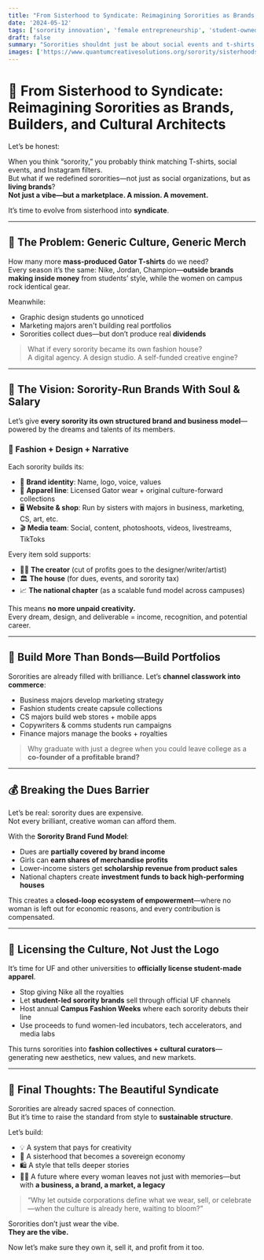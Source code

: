```yaml
---
title: "From Sisterhood to Syndicate: Reimagining Sororities as Brands, Builders, and Cultural Architects"  
date: '2024-05-12'  
tags: ['sorority innovation', 'female entrepreneurship', 'student-owned fashion', 'university branding', 'creative agency', 'campus reform', 'student-led economies', 'UF fashion']  
draft: false  
summary: "Sororities shouldnt just be about social events and t-shirts. They should be creative economies—fashion houses, digital agencies, and entrepreneurial collectives where every woman is paid, every idea is honored, and sisterhood becomes syndicate-level success."  
images: ['https://www.quantumcreativesolutions.org/sorority/sisterhoodsyndicate.png']  
---
```


# 💃 From Sisterhood to Syndicate: Reimagining Sororities as Brands, Builders, and Cultural Architects

Let’s be honest:

When you think “sorority,” you probably think matching T-shirts, social events, and Instagram filters.  
But what if we redefined sororities—not just as social organizations, but as **living brands**?  
**Not just a vibe—but a marketplace. A mission. A movement.**

It’s time to evolve from sisterhood into **syndicate**.

---

## 👗 The Problem: Generic Culture, Generic Merch

How many more **mass-produced Gator T-shirts** do we need?  
Every season it’s the same: Nike, Jordan, Champion—**outside brands making inside money** from students’ style, while the women on campus rock identical gear.

Meanwhile:

- Graphic design students go unnoticed  
- Marketing majors aren't building real portfolios  
- Sororities collect dues—but don’t produce real **dividends**

> What if every sorority became its own fashion house?  
> A digital agency. A design studio. A self-funded creative engine?

---

## 🎨 The Vision: Sorority-Run Brands With Soul & Salary

Let’s give **every sorority its own structured brand and business model**—powered by the dreams and talents of its members.

### 👠 Fashion + Design + Narrative

Each sorority builds its:

- 💼 **Brand identity**: Name, logo, voice, values  
- 👚 **Apparel line**: Licensed Gator wear + original culture-forward collections  
- 🖥️ **Website & shop**: Run by sisters with majors in business, marketing, CS, art, etc.  
- 🎬 **Media team**: Social, content, photoshoots, videos, livestreams, TikToks

Every item sold supports:

- 👩‍🎓 **The creator** (cut of profits goes to the designer/writer/artist)  
- 🏛️ **The house** (for dues, events, and sorority tax)  
- 📈 **The national chapter** (as a scalable fund model across campuses)

This means **no more unpaid creativity.**  
Every dream, design, and deliverable = income, recognition, and potential career.

---

## 🧠 Build More Than Bonds—Build Portfolios

Sororities are already filled with brilliance. Let’s **channel classwork into commerce**:

- Business majors develop marketing strategy  
- Fashion students create capsule collections  
- CS majors build web stores + mobile apps  
- Copywriters & comms students run campaigns  
- Finance majors manage the books + royalties

> Why graduate with just a degree when you could leave college as a **co-founder of a profitable brand?**

---

## 💰 Breaking the Dues Barrier

Let’s be real: sorority dues are expensive.  
Not every brilliant, creative woman can afford them.

With the **Sorority Brand Fund Model**:

- Dues are **partially covered by brand income**  
- Girls can **earn shares of merchandise profits**  
- Lower-income sisters get **scholarship revenue from product sales**  
- National chapters create **investment funds to back high-performing houses**

This creates a **closed-loop ecosystem of empowerment**—where no woman is left out for economic reasons, and every contribution is compensated.

---

## 📣 Licensing the Culture, Not Just the Logo

It’s time for UF and other universities to **officially license student-made apparel**.

- Stop giving Nike all the royalties  
- Let **student-led sorority brands** sell through official UF channels  
- Host annual **Campus Fashion Weeks** where each sorority debuts their line  
- Use proceeds to fund women-led incubators, tech accelerators, and media labs

This turns sororities into **fashion collectives + cultural curators**—generating new aesthetics, new values, and new markets.

---

## 👑 Final Thoughts: The Beautiful Syndicate

Sororities are already sacred spaces of connection.  
But it’s time to raise the standard from style to **sustainable structure**.

Let’s build:

- 💡 A system that pays for creativity  
- 🌱 A sisterhood that becomes a sovereign economy  
- 🛍️ A style that tells deeper stories  
- 👩‍💻 A future where every woman leaves not just with memories—but with **a business, a brand, a market, a legacy**

> “Why let outside corporations define what we wear, sell, or celebrate—when the culture is already here, waiting to bloom?”

Sororities don’t just wear the vibe.  
**They are the vibe.**

Now let’s make sure they own it, sell it, and profit from it too.
